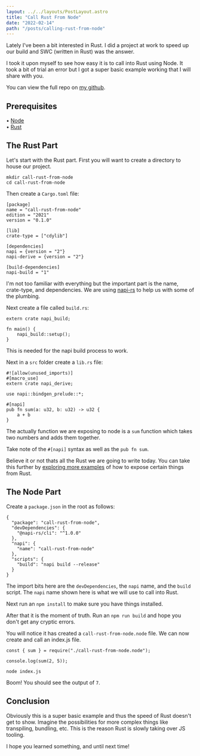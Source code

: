 ```yaml
---
layout: ../../layouts/PostLayout.astro
title: "Call Rust From Node"
date: "2022-02-14"
path: "/posts/calling-rust-from-node"
---
```


Lately I've been a bit interested in Rust. I did a project at work to speed up our build and SWC (written in Rust) was the answer.

I took it upon myself to see how easy it is to call into Rust using Node. It took a bit of trial an error but I got a super basic example working that I will share with you.

You can view the full repo on <a href="https://github.com/brenelz/call-rust-from-node">my github</a>.

## Prerequisites

&bull; <a href="https://nodejs.org/en/download/">Node</a><br />
&bull; <a href="https://www.rust-lang.org/tools/install">Rust</a>

## The Rust Part
Let's start with the Rust part. First you will want to create a directory to house our project.

```
mkdir call-rust-from-node
cd call-rust-from-node
```

Then create a `Cargo.toml` file:

```
[package]
name = "call-rust-from-node"
edition = "2021"
version = "0.1.0"

[lib]
crate-type = ["cdylib"]

[dependencies]
napi = {version = "2"}
napi-derive = {version = "2"}

[build-dependencies]
napi-build = "1"
```

I'm not too familiar with everything but the important part is the name, crate-type, and dependencies. We are using <a href="https://github.com/napi-rs/napi-rs">napi-rs</a> to help us with some of the plumbing.

Next create a file called `build.rs`:

```
extern crate napi_build;

fn main() {
    napi_build::setup();
}
```

This is needed for the napi build process to work.

Next in a `src` folder create a `lib.rs` file:

```
#![allow(unused_imports)]
#[macro_use]
extern crate napi_derive;

use napi::bindgen_prelude::*;

#[napi]
pub fn sum(a: u32, b: u32) -> u32 {
    a + b
}
```

The actually function we are exposing to node is a `sum` function which takes two numbers and adds them together.

Take note of the `#[napi]` syntax as well as the `pub fn sum`.

Believe it or not thats all the Rust we are going to write today. You can take this further by <a href="https://github.com/napi-rs/napi-rs/tree/main/examples/napi/src">exploring more examples</a> of how to expose certain things from Rust.

## The Node Part

Create a `package.json` in the root as follows:

```
{
  "package": "call-rust-from-node",
  "devDependencies": {
    "@napi-rs/cli": "^1.0.0"
  },
  "napi": {
    "name": "call-rust-from-node"
  },
  "scripts": {
    "build": "napi build --release"
  }
}
```

The import bits here are the `devDependencies`, the `napi` name, and the `build` script. The `napi` name shown here is what we will use to call into Rust.

Next run an `npm install` to make sure you have things installed.

After that it is the moment of truth. Run an `npm run build` and hope you don't get any cryptic errors.

You will notice it has created a `call-rust-from-node.node` file. We can now create and call an index.js file.

```
const { sum } = require("./call-rust-from-node.node");

console.log(sum(2, 5));
```

```
node index.js
```

Boom! You should see the output of `7`.

## Conclusion
Obviously this is a super basic example and thus the speed of Rust doesn't get to show. Imagine the possibilities for more complex things like transpiling, bundling, etc. This is the reason Rust is slowly taking over JS tooling.

I hope you learned something, and until next time!